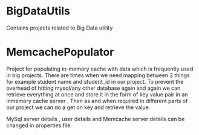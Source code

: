 BigDataUtils
============
Contains projects related to Big Data utility


MemcachePopulator
============
Project for populating in-memory cache with data which is frequently used in big projects. There are times when we need mapping between 2 things for example student name and student_id in our project. To prevent the overhead of hitting mysql/any other database again and again we can retrieve everything at once and store it in the form of key value pair in an inmemory cache server . Then as and when required in different parts of our project we can do a get on key and retrieve the value.

MySql server details , user details and Memcache server details can be changed in properties file.


